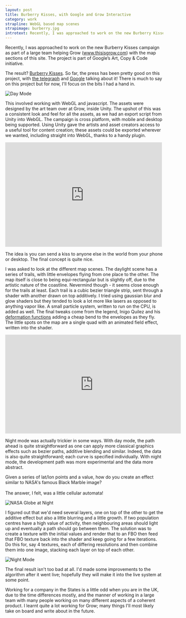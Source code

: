 ```yaml
---
layout: post
title: Burberry Kisses, with Google and Grow Interactive
category: work
strapline: WebGL based map scenes
strapimage: burberry.jpg
introtext: Recently, I was approached to work on the new Burberry Kisses campaign with many other people, in order to help Google and Grow Interactive get their interactve maps in order.This involved working in WebGL, javascript and a little bit of Unity.
---
```


Recently, I was approached to work on the new Burberry Kisses campaign as part of a large team helping Grow (www.thisisgrow.com) with the map sections of this site. The project is part of Google’s Art, Copy & Code initiative.

The result? [Burberry Kisses](http://kisses.burberry.com). So far, the press has been pretty good on this project, with [the telegraph](http://fashion.telegraph.co.uk/news-features/TMG10113717/Sealed-with-a-kiss-Burberrys-latest-innovation.html) and [Google](http://googleblog.blogspot.co.uk/2013/06/art-copy-code-sending-kisses-around.html) talking about it! There is much to say on this project but for now, I'll focus on the bits I had a hand in.

![Day Mode](http://farm8.staticflickr.com/7290/9270441620_4dd2e4a3c7.jpg)

This involved working with WebGL and javascript. The assets were designed by the art team over at Grow, inside Unity. The upshot of this was a consistent look and feel for all the assets, as we had an export script from Unity into WebGL. The campaign is cross platform, with mobile and desktop being supported. Using Unity gave the artists and asset creators access to a useful tool for content creation; these assets could be exported wherever we wanted, including straight into WebGL, thanks to a handy plugin.
 

<iframe src="https://player.vimeo.com/video/68856268" width="500" height="333" frameborder="0" webkitAllowFullScreen mozallowfullscreen allowFullScreen></iframe>

The idea is you can send a kiss to anyone else in the world from your phone or desktop. The final concept is quite nice. 

I was asked to look at the different map scenes. The daylight scene has a series of trails, with little envelopes flying from one place to the other. The map itself is close to being equi-rectangular but is slightly off, due to the artistic nature of the coastline. Nevermind though - it seems close enough for the trails at least. Each trail is a cubic bezier triangle strip, sent through a shader with another drawn on top additively. I tried using gaussian blur and glow shaders but they tended to look a lot more like lasers as opposed to anything vapor like. A small particle system, written to run on the CPU, is added as well. The final tweaks come from the legend, Inigo Quilez and his [deformation functions](http://www.iquilezles.org/www/articles/distfunctions/distfunctions.htm) adding a cheap bend to the envelopes as they fly. The little spots on the map are a single quad with an animated field effect, written into the shader.

<iframe width="560" height="315" src="https://www.youtube.com/embed/LRiZMVEIhas" frameborder="0" allowfullscreen></iframe>

Night mode was actually trickier in some ways. With day mode, the path ahead is quite straightforward as one can apply more classical graphics effects such as bezier paths, additive blending and similar. Indeed, the data is also quite straightforward; each curve is specified individually. With night mode, the development path was more experimental and the data more abstract.

Given a series of lat/lon points and a value, how do you create an effect similar to NASA's famous Black Marble image?<br/><br/>The answer, I felt, was a little cellular automata!

![NASA Globe at Night](http://sociable.co/wp-content/uploads/2012/12/NASA-earth-at-night.jpg)

I figured out that we'd need several layers, one on top of the other to get the additive effect but also a little blurring and a little growth. If two population centres have a high value of activity, then neighbouring areas should light up and eventually a path should go between them. The solution was to create a texture with the initial values and render that to an FBO then feed that FBO texture back into the shader and keep going for a few iterations. Do this for, say 4 textures, each of differing resolutions and then combine them into one image, stacking each layer on top of each other.

![Night Mode](http://farm6.staticflickr.com/5442/9270441650_a426b4276c.jpg) 

The final result isn't too bad at all. I'd made some improvements to the algorithm after it went live; hopefully they will make it into the live system at some point.

Working for a company in the States is a little odd when you are in the UK, due to the time differences mostly, and the manner of working in a large team with many people working on many different aspects of a coherent product. I learnt quite a lot working for Grow; many things I'll most likely take on board and write about in the future.
